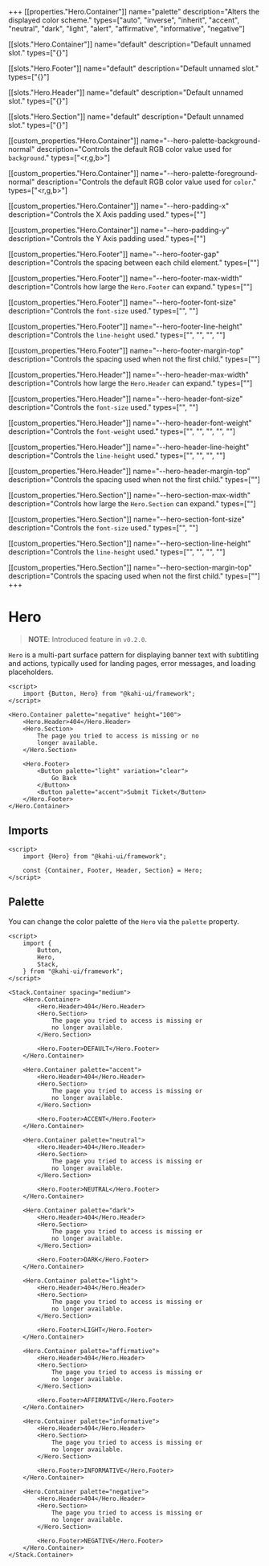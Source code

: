 +++
[[properties."Hero.Container"]]
name="palette"
description="Alters the displayed color scheme."
types=["auto", "inverse", "inherit", "accent", "neutral", "dark", "light", "alert", "affirmative", "informative", "negative"]

[[slots."Hero.Container"]]
name="default"
description="Default unnamed slot."
types=["{}"]

[[slots."Hero.Footer"]]
name="default"
description="Default unnamed slot."
types=["{}"]

[[slots."Hero.Header"]]
name="default"
description="Default unnamed slot."
types=["{}"]

[[slots."Hero.Section"]]
name="default"
description="Default unnamed slot."
types=["{}"]

[[custom_properties."Hero.Container"]]
name="--hero-palette-background-normal"
description="Controls the default RGB color value used for `background`."
types=["<r,g,b>"]

[[custom_properties."Hero.Container"]]
name="--hero-palette-foreground-normal"
description="Controls the default RGB color value used for `color`."
types=["<r,g,b>"]

[[custom_properties."Hero.Container"]]
name="--hero-padding-x"
description="Controls the X Axis padding used."
types=["<length>"]

[[custom_properties."Hero.Container"]]
name="--hero-padding-y"
description="Controls the Y Axis padding used."
types=["<length>"]

[[custom_properties."Hero.Footer"]]
name="--hero-footer-gap"
description="Controls the spacing between each child element."
types=["<length>"]

[[custom_properties."Hero.Footer"]]
name="--hero-footer-max-width"
description="Controls how large the `Hero.Footer` can expand."
types=["<length>"]

[[custom_properties."Hero.Footer"]]
name="--hero-footer-font-size"
description="Controls the `font-size` used."
types=["<length>", "<percentage>"]

[[custom_properties."Hero.Footer"]]
name="--hero-footer-line-height"
description="Controls the `line-height` used."
types=["<normal>", "<number>", "<length>", "<percentage>"]

[[custom_properties."Hero.Footer"]]
name="--hero-footer-margin-top"
description="Controls the spacing used when not the first child."
types=["<length>"]

[[custom_properties."Hero.Header"]]
name="--hero-header-max-width"
description="Controls how large the `Hero.Header` can expand."
types=["<length>"]

[[custom_properties."Hero.Header"]]
name="--hero-header-font-size"
description="Controls the `font-size` used."
types=["<length>", "<percentage>"]

[[custom_properties."Hero.Header"]]
name="--hero-header-font-weight"
description="Controls the `font-weight` used."
types=["<normal>", "<bold>", "<bolder>", "<lighter>", "<number>"]

[[custom_properties."Hero.Header"]]
name="--hero-header-line-height"
description="Controls the `line-height` used."
types=["<normal>", "<number>", "<length>", "<percentage>"]

[[custom_properties."Hero.Header"]]
name="--hero-header-margin-top"
description="Controls the spacing used when not the first child."
types=["<length>"]

[[custom_properties."Hero.Section"]]
name="--hero-section-max-width"
description="Controls how large the `Hero.Section` can expand."
types=["<length>"]

[[custom_properties."Hero.Section"]]
name="--hero-section-font-size"
description="Controls the `font-size` used."
types=["<length>", "<percentage>"]

[[custom_properties."Hero.Section"]]
name="--hero-section-line-height"
description="Controls the `line-height` used."
types=["<normal>", "<number>", "<length>", "<percentage>"]

[[custom_properties."Hero.Section"]]
name="--hero-section-margin-top"
description="Controls the spacing used when not the first child."
types=["<length>"]
+++

# Hero

> **NOTE**: Introduced feature in `v0.2.0`.

`Hero` is a multi-part surface pattern for displaying banner text with subtitling and actions, typically used for landing pages, error messages, and loading placeholders.

```svelte {title="Hero Preview" mode="repl"}
<script>
    import {Button, Hero} from "@kahi-ui/framework";
</script>

<Hero.Container palette="negative" height="100">
    <Hero.Header>404</Hero.Header>
    <Hero.Section>
        The page you tried to access is missing or no
        longer available.
    </Hero.Section>

    <Hero.Footer>
        <Button palette="light" variation="clear">
            Go Back
        </Button>
        <Button palette="accent">Submit Ticket</Button>
    </Hero.Footer>
</Hero.Container>
```

## Imports

```svelte {title="Hero Imports"}
<script>
    import {Hero} from "@kahi-ui/framework";

    const {Container, Footer, Header, Section} = Hero;
</script>
```

## Palette

You can change the color palette of the `Hero` via the `palette` property.

```svelte {title="Hero Palette" mode="repl"}
<script>
    import {
        Button,
        Hero,
        Stack,
    } from "@kahi-ui/framework";
</script>

<Stack.Container spacing="medium">
    <Hero.Container>
        <Hero.Header>404</Hero.Header>
        <Hero.Section>
            The page you tried to access is missing or
            no longer available.
        </Hero.Section>

        <Hero.Footer>DEFAULT</Hero.Footer>
    </Hero.Container>

    <Hero.Container palette="accent">
        <Hero.Header>404</Hero.Header>
        <Hero.Section>
            The page you tried to access is missing or
            no longer available.
        </Hero.Section>

        <Hero.Footer>ACCENT</Hero.Footer>
    </Hero.Container>

    <Hero.Container palette="neutral">
        <Hero.Header>404</Hero.Header>
        <Hero.Section>
            The page you tried to access is missing or
            no longer available.
        </Hero.Section>

        <Hero.Footer>NEUTRAL</Hero.Footer>
    </Hero.Container>

    <Hero.Container palette="dark">
        <Hero.Header>404</Hero.Header>
        <Hero.Section>
            The page you tried to access is missing or
            no longer available.
        </Hero.Section>

        <Hero.Footer>DARK</Hero.Footer>
    </Hero.Container>

    <Hero.Container palette="light">
        <Hero.Header>404</Hero.Header>
        <Hero.Section>
            The page you tried to access is missing or
            no longer available.
        </Hero.Section>

        <Hero.Footer>LIGHT</Hero.Footer>
    </Hero.Container>

    <Hero.Container palette="affirmative">
        <Hero.Header>404</Hero.Header>
        <Hero.Section>
            The page you tried to access is missing or
            no longer available.
        </Hero.Section>

        <Hero.Footer>AFFIRMATIVE</Hero.Footer>
    </Hero.Container>

    <Hero.Container palette="informative">
        <Hero.Header>404</Hero.Header>
        <Hero.Section>
            The page you tried to access is missing or
            no longer available.
        </Hero.Section>

        <Hero.Footer>INFORMATIVE</Hero.Footer>
    </Hero.Container>

    <Hero.Container palette="negative">
        <Hero.Header>404</Hero.Header>
        <Hero.Section>
            The page you tried to access is missing or
            no longer available.
        </Hero.Section>

        <Hero.Footer>NEGATIVE</Hero.Footer>
    </Hero.Container>
</Stack.Container>
```
